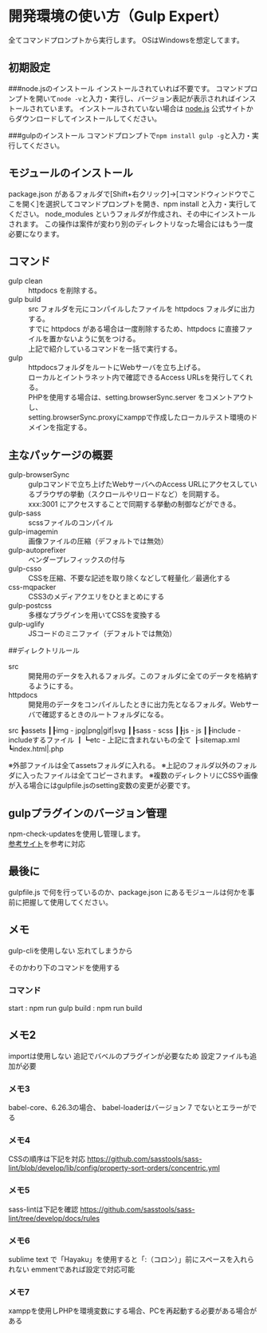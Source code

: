 # 開発環境の使い方（Gulp Expert）
全てコマンドプロンプトから実行します。
OSはWindowsを想定してます。

## 初期設定
###node.jsのインストール
インストールされていれば不要です。
コマンドプロンプトを開いて`node -v`と入力・実行し、バージョン表記が表示されればインストールされています。
インストールされていない場合は <a href="https://nodejs.org/" target="_blank">node.js</a> 公式サイトからダウンロードしてインストールしてください。

###gulpのインストール
コマンドプロンプトで`npm install gulp -g`と入力・実行してください。

## モジュールのインストール
package.json があるフォルダで[Shift+右クリック]→[コマンドウィンドウでここを開く]を選択してコマンドプロンプトを開き、npm install と入力・実行してください。
node_modules というフォルダが作成され、その中にインストールされます。
この操作は案件が変わり別のディレクトリなった場合にはもう一度必要になります。

## コマンド
<dl>
<dt>gulp clean</dt>
<dd>httpdocs を削除する。</dd>

<dt>gulp build</dt>
<dd>src フォルダを元にコンパイルしたファイルを httpdocs フォルダに出力する。<br>
      すでに httpdocs がある場合は一度削除するため、httpdocs に直接ファイルを置かないように気をつける。<br>
      上記で紹介しているコマンドを一括で実行する。</dd>

<dt>gulp</dt>
<dd>httpdocsフォルダをルートにWebサーバを立ち上げる。<br>
      ローカルとイントラネット内で確認できるAccess URLsを発行してくれる。<br>
      PHPを使用する場合は、setting.browserSync.server をコメントアウトし、<br>
      setting.browserSync.proxyにxamppで作成したローカルテスト環境のドメインを指定する。</dd>
</dl>

## 主なパッケージの概要
<dl>
<dt>gulp-browserSync</dt>
<dd>gulpコマンドで立ち上げたWebサーバへのAccess URLにアクセスしているブラウザの挙動（スクロールやリロードなど）を同期する。<br>
xxx:3001 にアクセスすることで同期する挙動の制御などができる。</dd>

<dt>gulp-sass</dt>
<dd>scssファイルのコンパイル</dd>

<dt>gulp-imagemin</dt>
<dd>画像ファイルの圧縮（デフォルトでは無効）</dd>

<dt>gulp-autoprefixer</dt>
<dd>ベンダープレフィックスの付与</dd>

<dt>gulp-csso</dt>
<dd>CSSを圧縮、不要な記述を取り除くなどして軽量化／最適化する</dd>

<dt>css-mqpacker</dt>
<dd>CSS3のメディアクエリをひとまとめにする</dd>

<dt>gulp-postcss</dt>
<dd>多様なプラグインを用いてCSSを変換する</dd>

<dt>gulp-uglify</dt>
<dd>JSコードのミニファイ（デフォルトでは無効）</dd>

</dl>

##ディレクトリルール
<dl>
<dt>src</dt>
<dd>開発用のデータを入れるフォルダ。このフォルダに全てのデータを格納するようにする。</dd>
<dt>httpdocs</dt>
<dd>開発用のデータをコンパイルしたときに出力先となるフォルダ。Webサーバで確認するときのルートフォルダになる。</dd>
</dl>

src
┣assets
┃┠img     - jpg|png|gif|svg
┃┠sass    - scss
┃┠js      - js
┃┠include - includeするファイル
┃┗etc     - 上記に含まれないもの全て
┠sitemap.xml
┗index.html|.php

※外部ファイルは全てassetsフォルダに入れる。
※上記のフォルダ以外のフォルダに入ったファイルは全てコピーされます。
※複数のディレクトリにCSSや画像が入る場合にはgulpfile.jsのsetting変数の変更が必要です。

## gulpプラグインのバージョン管理
npm-check-updatesを使用し管理します。<br>
<a href="http://tacamy.hatenablog.com/entry/2016/08/10/193603" target="_blank">参考サイト</a>を参考に対応

## 最後に
gulpfile.js で何を行っているのか、package.json にあるモジュールは何かを事前に把握して使用してください。

## メモ
gulp-cliを使用しない
忘れてしまうから

そのかわり下のコマンドを使用する

### コマンド
start : npm run gulp
build : npm run build

## メモ2
importは使用しない
追記でバベルのプラグインが必要なため
設定ファイルも追加が必要

### メモ3
babel-core、6.26.3の場合、
babel-loaderはバージョン 7 でないとエラーがでる

### メモ4
CSSの順序は下記を対応
https://github.com/sasstools/sass-lint/blob/develop/lib/config/property-sort-orders/concentric.yml

### メモ5
sass-lintは下記を確認
https://github.com/sasstools/sass-lint/tree/develop/docs/rules

### メモ6
sublime text で「Hayaku」を使用すると「:（コロン）」前にスペースを入れられない
emmentであれば設定で対応可能

### メモ7
xamppを使用しPHPを環境変数にする場合、PCを再起動する必要がある場合がある
